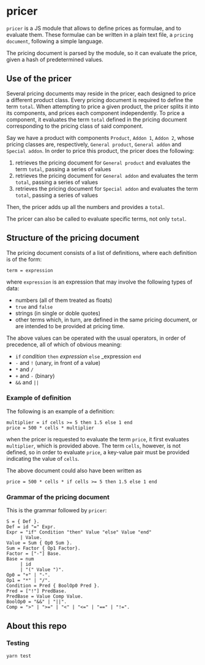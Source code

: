 # pricer

`pricer` is a JS module that allows to define prices as formulae, and to evaluate them. These formulae can be written in a plain text file, a `pricing document`, following a simple language.

The pricing document is parsed by the module, so it can evaluate the price, given a hash of predetermined values.

## Use of the pricer

Several pricing documents may reside in the pricer, each designed to price a different product class.
Every pricing document is required to define the term `total`.
When attempting to price a given product, the pricer splits it into its components, and prices each component independently. To price a component, it evaluates the term `total` defined in the pricing document corresponding to the pricing class of said component.

Say we have a product with components `Product`, `Addon 1`, `Addon 2`, whose pricing classes are, respectively, `General product`, `General addon` and `Special addon`. In order to price this product, the pricer does the following:

1. retrieves the pricing document for `General product` and evaluates the term `total`, passing a series of values
2. retrieves the pricing document for `General addon` and evaluates the term `total`, passing a series of values
3. retrieves the pricing document for `Special addon` and evaluates the term `total`, passing a series of values

Then, the pricer adds up all the numbers and provides a `total`.

The pricer can also be called to evaluate specific terms, not only `total`.

## Structure of the pricing document

The pricing document consists of a list of definitions, where each definition is of the form:

```
term = expression
```

where `expression` is an expression that may involve the following types of data:

* numbers (all of them treated as floats)
* `true` and `false`
* strings (in single or doble quotes)
* other terms which, in turn, are defined in the same pricing document, or are intended to be provided at pricing time.

The above values can be operated with the usual operators, in order of precedence, all of which of obvious meaning:

* `if` _condition_ `then` _expression_ `else` _expression `end`
* `-` and `!` (unary, in front of a value)
* `*` and `/`
* `+` and `-` (binary)
* `&&` and `||`

### Example of definition

The following is an example of a definition:

```
multiplier = if cells >= 5 then 1.5 else 1 end
price = 500 * cells * multiplier
```

when the pricer is requested to evaluate the term `price`, it first evaluates `multiplier`, which is provided above.
The term `cells`, however, is not defined, so in order to evaluate `price`, a key-value pair must be provided indicating the value of `cells`.

The above document could also have been written as

```
price = 500 * cells * if cells >= 5 then 1.5 else 1 end
```

### Grammar of the pricing document

This is the grammar followed by `pricer`:

```
S = { Def }.
Def = id "=" Expr.
Expr = "if" Condition "then" Value "else" Value "end"
     | Value.
Value = Sum { Op0 Sum }.
Sum = Factor { Op1 Factor}.
Factor = ["-"] Base.
Base = num
     | id
     | "(" Value ")".
Op0 = "+" | "-".
Op1 = "*" | "/".
Condition = Pred { BoolOp0 Pred }.
Pred = ["!"] PredBase.
PredBase = Value Comp Value.
BoolOp0 = "&&" | "||".
Comp = ">" | ">=" | "<" | "<=" | "==" | "!=".
```

## About this repo

### Testing

```
yarn test
```
